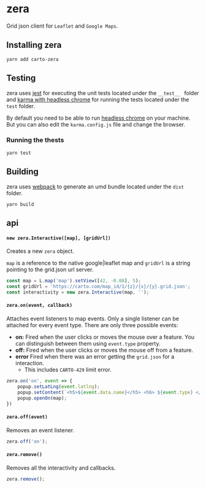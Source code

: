 # zera

Grid json client for `Leaflet` and `Google Maps`.


## Installing zera

    yarn add carto-zera

## Testing

zera uses [jest](https://facebook.github.io/jest/) for executing the unit tests located under the `__test__ ` folder and 
[karma with headless chrome](https://developers.google.com/web/updates/2017/06/headless-karma-mocha-chai) for running the tests located under the `test` folder.

By default you need to be able to run [headless chrome](https://developers.google.com/web/updates/2017/04/headless-chrome) on your machine. But you can also edit the `karma.config.js` file and change the browser.

### Running the thests

    yarn test


## Building
zera uses [webpack](https://webpack.js.org/concepts/) to generate an umd bundle located under the `dist` folder.

    yarn build



## api


#### `new zera.Interactive([map], [gridUrl])`

Creates a new `zera` object.

`map` is a reference to the native google|leaflet map and `gridUrl` is a string pointing to the grid.json url server.


```javascript 
const map = L.map('map').setView([42, -0.08], 5);
const gridUrl = 'https://carto.com/map_id/1/{z}/{x}/{y}.grid.json';
const interactivity = new zera.Interactive(map, '');
```

#### `zera.on(event, callback)`

Attaches event listeners to map events.
Only a single listener can be attached for every event type.
There are only three possible events:

- **on:** Fired when the user clicks or moves the mouse over a feature. You can distinguish between them using `event.type` property.
- **off:** Fired when the user clicks or moves the mouse off from a feature.
- **error** Fired when there was an error getting the `grid.json` for a interaction.
    - This includes `CARTO-429` limit error.

```javascript
zera.on('on', event => {
    popup.setLatLng(event.latlng);
    popup.setContent(`<h5>${event.data.name}</h5> <h6> ${event.type} </h6>`);
    popup.openOn(map);
})
```

#### `zera.off(event)`

Removes an event listener.

```javascript
zera.off('on');
```


#### `zera.remove()`

Removes all the interactivity and callbacks.

```javascript
zera.remove();
```